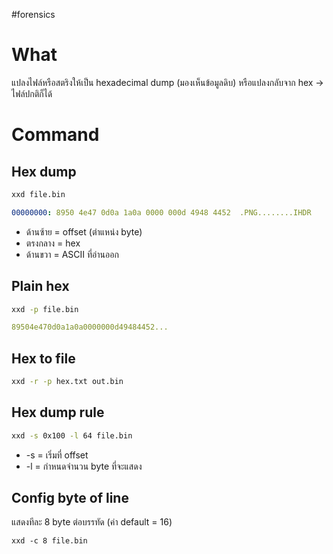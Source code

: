 #forensics 
# What
แปลงไฟล์หรือสตริงให้เป็น hexadecimal dump (มองเห็นข้อมูลดิบ) หรือแปลงกลับจาก hex → ไฟล์ปกติก็ได้
# Command
## Hex dump
```bash
xxd file.bin
```
```yaml
00000000: 8950 4e47 0d0a 1a0a 0000 000d 4948 4452  .PNG........IHDR
```
- ด้านซ้าย = offset (ตำแหน่ง byte)
- ตรงกลาง = hex
- ด้านขวา = ASCII ที่อ่านออก
## Plain hex
```bash
xxd -p file.bin
```
```yaml
89504e470d0a1a0a0000000d49484452...
```
## Hex to file
```bash
xxd -r -p hex.txt out.bin
```
## Hex dump rule
```bash
xxd -s 0x100 -l 64 file.bin
```
- -s = เริ่มที่ offset
- -l = กำหนดจำนวน byte ที่จะแสดง
## Config byte of line
แสดงทีละ 8 byte ต่อบรรทัด (ค่า default = 16)
```
xxd -c 8 file.bin
```